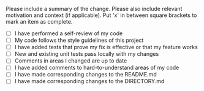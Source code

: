 Please include a summary of the change.
Please also include relevant motivation and context (if applicable).
Put 'x' in between square brackets to mark an item as complete.

- [ ] I have performed a self-review of my code
- [ ] My code follows the style guidelines of this project
- [ ] I have added tests that prove my fix is effective or that my feature works
- [ ] New and existing unit tests pass locally with my changes
- [ ] Comments in areas I changed are up to date
- [ ] I have added comments to hard-to-understand areas of my code
- [ ] I have made corresponding changes to the README.md
- [ ] I have made corresponding changes to the DIRECTORY.md
